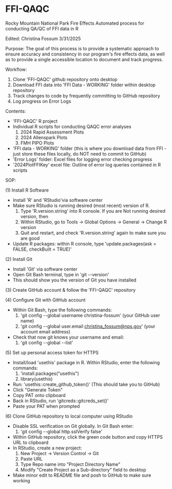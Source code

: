 # FFI-QAQC

Rocky Mountain National Park Fire Effects
Automated process for conducting QA/QC of FFI data in R

Edited: Christina Fossum 3/31/2025


Purpose: 
The goal of this process is to provide a systematic approach to ensure accuracy and consistency in our program's fire effects data, as well as to provide a single accessible location to document and track progress.

Workflow:
1. Clone 'FFI-QAQC' github repository onto desktop
2. Download FFI data into 'FFI Data - WORKING' folder within desktop repository
3. Track changes to code by frequently committing to GitHub repository
4. Log progress on Error Logs 

Contents:
- 'FFI-QAQC' R project
- Individual R scripts for conducting QAQC error analyses 
    1. 2024 Rapid Assessment Plots
    2. 2024 Allenspark Plots
    3. FMH PIPO Plots
- 'FFI data - WORKING' folder (this is where you download data from FFI - just store these files locally, do NOT need to commit to GitHub)
- 'Error Logs' folder: Excel files for logging error checking progress
- '2024PlotFFIKey' excel file: Outline of error log queries contained in R scripts



SOP:

(1) Install R Software
- Install 'R' and 'RStudio'via software center
- Make sure RStudio is running desired (most recent) version of R. 
  1. Type 'R.version.string' into R console. If you are Not running desired version, then
  2. Within RStudio, go to Tools -> Global Options -> General -> Change R version
  3. Quit and restart, and check 'R.version.string' again to make sure you are good
- Update R packages: within R console, type 'update.packages(ask = FALSE, checkBuilt = TRUE)'

(2) Install Git
- Install 'Git' via software center
- Open Git Bash terminal, type in 'git --version'
- This should show you the version of Git you have installed

(3) Create GitHub account & follow the 'FFI-QAQC' repository

(4) Configure Git with GitHub account
- Within Git Bash, type the following commands:
  1. 'git config --global username christina-fossum' (your GitHub user name)
  2. 'git config --global user.email christina_fossum@nps.gov' (your account email address)
- Check that now git knows your username and email:
  1. 'git config --global --list'
  
(5) Set up personal access token for HTTPS
- Install/load 'usethis' package in R. Within RStudio, enter the following commands:
  1. 'install.packages("usethis")
  2. library(usethis)
- Run: 'usethis::create_github_token()' (This should take you to GitHub)
- Click "Generate Token"
- Copy PAT onto clipboard
- Back in RStudio, run 'gitcreds::gitcreds_set()'
- Paste your PAT when prompted

(6) Clone GitHub repository to local computer using RStudio
- Disable SSL verification on Git globally. In Git Bash enter:
  1. 'git config --global http.sslVerify false'
- Within GitHub repository, click the green code button and copy HTTPS URL to clipboard
- In RStudio, create a new project:
  1. New Project -> Version Control -> Git
  2. Paste URL
  3. Type Repo name into "Project Directory Name"
  4. Modify "Create Project as a Sub-directory" field to desktop
- Make minor edit to README file and posh to GitHub to make sure working




















